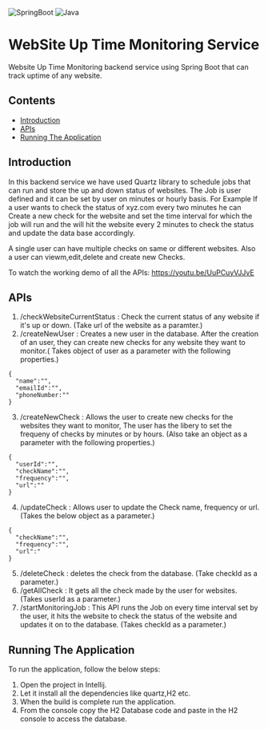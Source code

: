 ![SpringBoot](https://img.shields.io/badge/Spring_Boot-F2F4F9?style=for-the-badge&logo=spring-boot)
![Java](https://img.shields.io/badge/java-%23ED8B00.svg?style=for-the-badge&logo=java&logoColor=white)
# WebSite Up Time Monitoring Service
Website Up Time Monitoring backend service using Spring Boot that can track uptime of any website.

## Contents

- [Introduction](#introduction)
- [APIs](#apis)
- [Running The Application](#sending-pairings-programmatically-via-outlook-with-zoom-integration)

## Introduction

In this backend service we have used Quartz library to schedule jobs that can run and store the up and down status of websites. The Job is user defined and it can be set by user on minutes or hourly basis. For Example If a user wants to check the status of xyz.com every two minutes he can Create a new check for the website and set the time interval for which the job will run and the will hit the website every 2 minutes to check the status and update the data base accordingly.

A single user can have multiple checks on same or different websites. Also a user can viewm,edit,delete and create new Checks.

To watch the working demo of all the APIs: https://youtu.be/UuPCuyVJJvE

## APIs

1. /checkWebsiteCurrentStatus : Check the current status of any website if it's up or down. (Take url of the website as a paramter.)
2. /createNewUser : Creates a new user in the database. After the creation of an user, they can create new checks for any website they want to monitor.( Takes object of user as a parameter with the following properties.)
```
{
  "name":"",
  "emailId":"",
  "phoneNumber:""
}
```
3. /createNewCheck : Allows the user to create new checks for the websites they want to monitor, The user has the libery to set the frequeny of checks by minutes or by hours. (Also take an object as a parameter with the following properties.)
```
{
  "userId":"",
  "checkName":"",
  "frequency":"",
  "url":""
}
```
4. /updateCheck : Allows user to update the Check name, frequency or url. (Takes the below object as a parameter.)
```
{
  "checkName":"",
  "frequency":"",
  "url":"
}
```
5. /deleteCheck : deletes the check from the database. (Take checkId as a parameter.)
6. /getAllCheck : It gets all the check made by the user for websites. (Takes userId as a parameter.)
7. /startMonitoringJob : This API runs the Job on every time interval set by the user, it hits the website to check the status of the website and updates it on to the database. (Takes checkId as a parameter.)


## Running The Application

To run the application, follow the below steps:

1. Open the project in Intellij.
2. Let it install all the dependencies like quartz,H2 etc.
3. When the build is complete run the application.
4. From the console copy the H2 Database code and paste in the H2 console to access the database.

